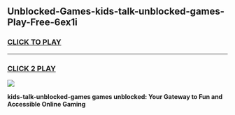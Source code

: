 
## Unblocked-Games-kids-talk-unblocked-games-Play-Free-6ex1i
<h3>
<a href="https://premium76.site?title=kids-talk-unblocked-games&ref=18A1">CLICK TO PLAY</a></h3>
<hr>

<h3>
<a href="https://premium76.site?title=kids-talk-unblocked-games&ref=18A1">CLICK 2 PLAY</a>
  
</h3>

<a href="https://premium76.site?title=kids-talk-unblocked-games&ref=18A1"><img src="https://clearcache.store/games.png"></a>


**kids-talk-unblocked-games games unblocked: Your Gateway to Fun and Accessible Online Gaming**
